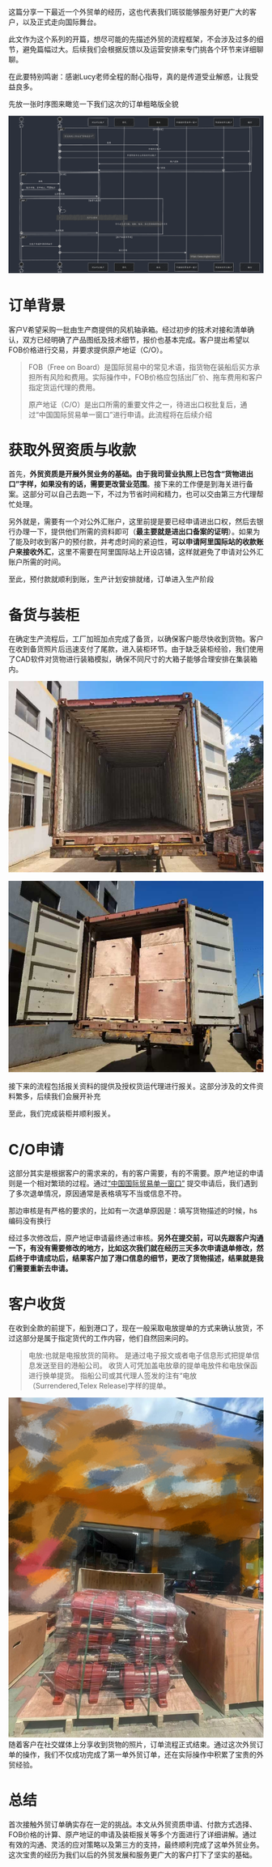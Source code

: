 这篇分享一下最近一个外贸单的经历，这也代表我们斑驳能够服务好更广大的客户，以及正式走向国际舞台。

此文作为这个系列的开篇，想尽可能的先描述外贸的流程框架，不会涉及过多的细节，避免篇幅过大。后续我们会根据反馈以及运营安排来专门挑各个环节来详细聊聊。

在此要特别鸣谢：感谢Lucy老师全程的耐心指导，真的是传道受业解惑，让我受益良多。

先放一张时序图来瞰览一下我们这次的订单粗略版全貌


![外贸订单时序图](/src/assets/images/blog/trade1.png)

# 订单背景


客户V希望采购一批由生产商提供的风机轴承箱。经过初步的技术对接和清单确认，双方已经明确了产品图纸及技术细节，报价也基本完成。客户提出希望以FOB价格进行交易，并要求提供原产地证（C/O）。

> FOB（Free on Board）是国际贸易中的常见术语，指货物在装船后买方承担所有风险和费用。实际操作中，FOB价格应包括出厂价、拖车费用和客户指定货运代理的费用。
> 
> 原产地证（C/O）是出口所需的重要文件之一，待进出口权批复后，通过“中国国际贸易单一窗口”进行申请。此流程将在后续介绍

# 获取外贸资质与收款

首先，**外贸资质是开展外贸业务的基础。由于我司营业执照上已包含“货物进出口”字样，如果没有的话，需要更改营业范围**。接下来的工作便是到海关进行备案。这部分可以自己去跑一下，不过为节省时间和精力，也可以交由第三方代理帮忙处理。

另外就是，需要有一个对公外汇账户，这里前提是要已经申请进出口权，然后去银行办理一下，提供他们所需的资料即可（**最主要就是进出口备案的证明**）。如果为了能及时收到客户的预付款，并考虑时间的紧迫性，**可以申请阿里国际站的收款账户来接收外汇**，这里不需要在阿里国际站上开设店铺，这样就避免了申请对公外汇账户所需的时间。

至此，预付款就顺利到账，生产计划安排就绪，订单进入生产阶段


# 备货与装柜


在确定生产流程后，工厂加班加点完成了备货，以确保客户能尽快收到货物。客户在收到备货照片后迅速支付了尾款，进入装柜环节。由于缺乏装柜经验，我们使用了CAD软件对货物进行装箱模拟，确保不同尺寸的大箱子能够合理安排在集装箱内。

![装柜前](/src/assets/images/blog/trade2.JPG)

![装柜后](/src/assets/images/blog/trade3.JPG)

接下来的流程包括报关资料的提供及授权货运代理进行报关。这部分涉及的文件资料繁多，后续我们会展开补充

至此，我们完成装柜并顺利报关。


# C/O申请

这部分其实是根据客户的需求来的，有的客户需要，有的不需要。原产地证的申请则是一个相对繁琐的过程。通过[“中国国际贸易单一窗口”](https://www.singlewindow.cn/#/) 提交申请后，我们遇到了多次退单情况，原因通常是表格填写不当或信息不符。

那边审核是有严格的要求的，比如有一次退单原因是：填写货物描述的时候，hs编码没有换行

经过多次修改后，原产地证申请最终通过审核。**另外在提交前，可以先跟客户沟通一下，有没有需要修改的地方，比如这次我们就在经历三天多次申请退单修改，然后终于申请成功后，结果客户加了港口信息的细节，更改了货物描述，结果就是我们需要重新去申请。**


# 客户收货

在收到全款的前提下，船到港口了，现在一般采取电放提单的方式来确认放货，不过这部分是属于指定货代的工作内容，他们自然回来问的。

> 电放:也就是电报放货的简称。 是通过电子报文或者电子信息形式把提单信息发送至目的港船公司。 收货人可凭加盖电放章的提单电放件和电放保函进行换单提货。 指船公司或其代理人签发的注有“电放（Surrendered,Telex Release)字样的提单。

![客户收货](/src/assets/images/blog/trade4.JPG)
随着客户在社交媒体上分享收到货物的照片，订单流程正式结束。通过这次外贸订单的操作，我们不仅成功完成了第一单外贸订单，还在实际操作中积累了宝贵的外贸经验。


# 总结

首次接触外贸订单确实存在一定的挑战。本文从外贸资质申请、付款方式选择、FOB价格的计算、原产地证的申请及装柜报关等多个方面进行了详细讲解。通过有效的沟通、灵活的应对策略以及第三方的支持，最终顺利完成了这单外贸业务。这次宝贵的经历为我们以后的外贸发展和服务更广大的客户打下了坚实的基础。










